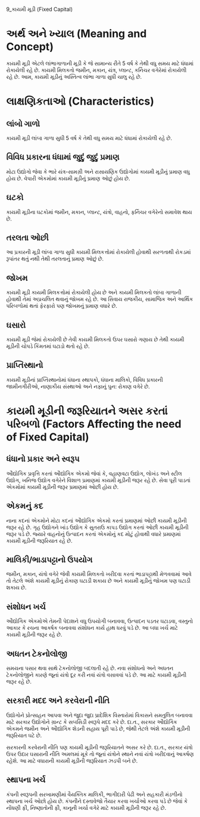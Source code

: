 9_કાયમી મૂડી
(Fixed Capital)

# અર્થ અને ખ્યાલ (Meaning and Concept)

કાયમી મૂડી એટલે લાંભાગાળાની મૂડી કે જે સામાન્ય રીતે 5 વર્ષ કે તેથી વધુ સમય માટે ધંધામાં રોકાયેલી રહે છે. કાયમી મિલકતો જમીન, મકાન, યંત્ર, પ્લાન્ટ, કર્નિચર વગેરેમાં રોકાયેલી રહે છે. આમ, કાયમી મૂડીનું અસ્તિત્વ લાંભા ગાળા સુધી ચાલુ રહે છે.

# લાક્ષણિકતાઓ (Characteristics)

## લાંબો ગાળો

કાયમી મૂડી લાંબા ગાળા સુધી 5 વર્ષ કે તેથી વધુ સમય માટે ધંધામાં રોકાયેલી રહે છે.

## વિવિધ પ્રકારના ધંધામાં જુદું જુદું પ્રમાણ

મોટા ઉદ્યોગો જેવા કે ભારે યંત્ર-સામગ્રી અને રાસાયણિક ઉદ્યોગોમાં કાયમી મૂડીનું પ્રમાણ વધુ હોય છે. વેપારી એકમોમાં કાયમી મૂડીનું પ્રમાણ ઓછું હોય છે.

## ઘટકો

કાયમી મૂડીના ઘટકોમાં જમીન, મકાન, પ્લાન્ટ, યંત્રો, વાહનો, ફર્નિચર વગેરેનો સમાવેશ થાય છે.

## તરલતા ઓછી

આ પ્રકારની મૂડી લાંબા ગાળા સુધી કાયમી મિલકત્તોમાં રોકાયેલી હોવાથી સરળતાથી રોકડમાં રૂપાંતર થતું નથી તેથી તરલતાનું પ્રમાણ ઓછું છે.

## જોખમ

કાયમી મૂડી કાયમી મિલકત્તોમાં રોકાયેલી હોય છે અને કાયમી મિલકતો લાંબા ગાળાની હોવાથી તેમાં અપ્રચલિત થવાનું જોખમ રહે છે. આ સિવાય રાજકીય, સામાજિક અને આર્થિક પરિબળોમાં થતાં ફેરફારો પણ જોખમનું પ્રમાણ વધારે છે.

## ઘસારો

કાયમી મૂડી જેમાં રોકાયેલી છે તેવી કાયમી મિલકતો ઉપર ઘસારો ગણાય છે તેથી કાયમી મૂડીની ચોપડે કિંમતમાં ઘટાડો થતો રહે છે.

## પ્રાપ્તિસ્થાનો

કાયમી મૂડીનાં પ્રાપ્તિસ્થાનોમાં ધંધાના સ્થાપકો, ધંધાના માલિકો, વિવિધ પ્રકારની જામીનગીરીઓ, નાણાકીય સંસ્થાઓ અને નફાનું પુન: રોકાણ વગેરે છે.

# કાયમી મૂડીની જરૂરિયાતને અસર કરતાં પરિબળો (Factors Affecting the need of Fixed Capital)

## ધંધાનો પ્રકાર અને સ્વરૂપ

ઔદ્યોગિક પ્રવૃત્તિ કરતાં ઔદ્યોગિક એકમો જેવાં કે, વહાણવટા ઉદ્યોગ, લોખંડ અને સ્ટીલ ઉદ્યોગ, ખનિજ ઉદ્યોગ વગેરેને વિશાળ પ્રમાણમાં કાયમી મૂડીની જરૂર રહે છે. સેવા પૂરી પાડતાં એકમોમાં કાયમી મૂડીની જરૂર પ્રમાણમાં ઓછી હોય છે.

## એકમનું કદ

નાના કદનાં એકમોને મોટા કદનાં ઔદ્યોગિક એકમો કરતાં પ્રમાણમાં ઓછી કાયમી મૂડીની જરૂર રહે છે. ગૃહ ઉદ્યોગને ખાંડ ઉદ્યોગ કે સુતરાઉ કાપડ ઉદ્યોગ કરતાં ઓછી કાયમી મૂડીની જરૂર પડે છે. જ્યારે વાહનોનું ઉત્પાદન કરતાં એકમોનું કદ મોટું હોવાથી વધારે પ્રમાણમાં કાયમી મૂડીની જરૂરિયાત રહે છે.

## માલિકી/ભાડાપટ્ટાનો ઉપયોગ

જમીન, મકાન, યંત્રો વગેરે જેવી કાયમી મિલકતો ખરીદવા કરતાં ભાડાપટ્ટાથી મેળવવામાં આવે તો તેટલે અંશે કાયમી મૂડીનું રોકાણ ઘટાડી શકાય છે અને કાયમી મૂડીનું જોખમ પણ ઘટાડી શકાય છે.

## સંશોધન ખર્ચ

ઔદ્યોગિક એકમોએ તેમની પેદાશને વધુ ઉપયોગી બનાવવા, ઉત્પાદન પડતર ઘટાડવા, વસ્તુનો આકાર કે રચના આકર્ષક બનાવવા સંશોધન કાર્ય હાથ ધરવું પડે છે. આ બધા ખર્ચ માટે કાયમી મૂડીની જરૂર રહે છે.

## અધતન ટેકનોલોજી

સમયના પસાર થવા સાથે ટેકનોલોજી બદલાતી રહે છે. નવા સંશોધનો અને અધતન ટેકનોલોજીને કારણે જૂનાં યંત્રો દૂર કરી નવાં યંત્રો વસાવવાં પડે છે. આ માટે કાયમી મૂડીની જરૂર રહે છે.

## સરકારી મદદ અને કરવેરાની નીતિ

ઉદ્યોગોને પ્રોત્સાહન આપવા અને જુદા જુદા પ્રાદેશિક વિસ્તારોમાં વિકાસને સમતુલિત બનાવવા માટે સરકાર ઉદ્યોગોને ગ્રાન્ટ કે સબસિડી સ્વરૂપે મદદ કરે છે. દા.ત., સરકાર ઔદ્યોગિક એકમને જમીન અને ઔદ્યોગિક શેડની સહાય પૂરી પાડે છે, જેથી તેટલે અંશે કાયમી મૂડીની જરૂરિયાત ઘટે છે.

સરકારની કરવેરાની નીતિ પણ કાયમી મૂડીની જરૂરિયાતને અસર કરે છે. દા.ત., સરકાર યંત્રો ઉપર ઉદાર ઘસારાની નીતિ અમલમાં મૂકે તો જૂનાં યંત્રોને સ્થાને નવાં યંત્રો ખરીદવાનું આકર્ષણ રહેશે. આ માટે વધારાની કાયમી મૂડીની જરૂરિયાત ઝડપી બને છે.

## સ્થાપના ખર્ચ

કંપની સ્વરૂપની સરખામણીમાં વૈયક્તિક માલિકી, ભાગીદારી પેઢી અને સહકારી મંડળીનો સ્થાપના ખર્ચ ઓછો હોય છે. કંપનીને દસ્તાવેજો તૈયાર કરવા ખર્ચાઓ કરવા પડે છે જેવાં કે નોંધણી ફી, નિષ્ણાતોની ફી, કાનૂની ખર્ચા વગેરે માટે કાયમી મૂડીની જરૂર રહે છે.
